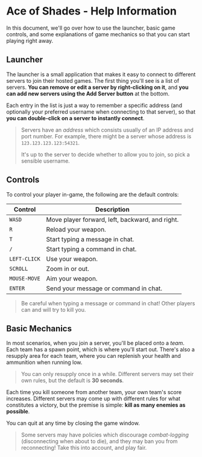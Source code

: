 # Ace of Shades - Help Information
In this document, we'll go over how to use the launcher, basic game controls, and some explanations of game mechanics so that you can start playing right away.

## Launcher
The launcher is a small application that makes it easy to connect to different servers to join their hosted games. The first thing you'll see is a list of servers. **You can remove or edit a server by right-clicking on it**, and **you can add new servers using the Add Server button** at the bottom.

Each entry in the list is just a way to remember a specific address (and optionally your preferred username when connecting to that server), so that **you can double-click on a server to instantly connect**.

> Servers have an *address* which consists usually of an IP address and port number. For example, there might be a server whose address is `123.123.123.123:54321`.
> 
> It's up to the server to decide whether to allow you to join, so pick a sensible username.

## Controls
To control your player in-game, the following are the default controls:

| Control      | Description                                     |
|--------------|-------------------------------------------------|
| `WASD`       | Move player forward, left, backward, and right. |
| `R`          | Reload your weapon.                             |
| `T`          | Start typing a message in chat.                 |
| `/`          | Start typing a command in chat.                 |
| `LEFT-CLICK` | Use your weapon.                                |
| `SCROLL`     | Zoom in or out.                                 |
| `MOUSE-MOVE` | Aim your weapon.                                |
| `ENTER`      | Send your message or command in chat.           |

> Be careful when typing a message or command in chat! Other players can and will try to kill you.

## Basic Mechanics
In most scenarios, when you join a server, you'll be placed onto a *team*. Each team has a spawn point, which is where you'll start out. There's also a resupply area for each team, where you can replenish your health and ammunition when running low.

> You can only resupply once in a while. Different servers may set their own rules, but the default is **30 seconds**.

Each time you kill someone from another team, your own team's score increases. Different servers may come up with different rules for what constitutes a victory, but the premise is simple: **kill as many enemies as possible**.

You can quit at any time by closing the game window.

> Some servers may have policies which discourage *combat-logging* (disconnecting when about to die), and they may ban you from reconnecting! Take this into account, and play fair.
